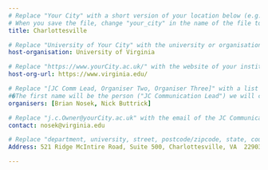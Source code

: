 ```yaml
---
# Replace "Your City" with a short version of your location below (e.g. Bristol or Singapore)
# When you save the file, change "your_city" in the name of the file to what you filled out below
title: Charlottesville 

# Replace "University of Your City" with the university or organisation that is hoping the journal club (e.g. University of Bristol or Nanyang Technical University)
host-organisation: University of Virginia 

# Replace "https://www.yourCity.ac.uk/" with the website of your institution
host-org-url: https://www.virginia.edu/ 

# Replace "[JC Comm Lead, Organiser Two, Organiser Three]" with a list of the people/person organising the journal club separated by commas 
#�The first name will be the person ("JC Communication Lead") we will contact to communicate news about ReproducibiliTea 
organisers: [Brian Nosek, Nick Buttrick] 

# Replace "j.c.Owner@yourCity.ac.uk" with the email of the JC Communication Lead
contact: nosek@virginia.edu 

# Replace "department, university, street, postcode/zipcode, state, country" with the departmental address of the JC Communication Lead (we need that to send you merchandise)
Address: 521 Ridge McIntire Road, Suite 500, Charlottesville, VA  22903  USA

---
```


